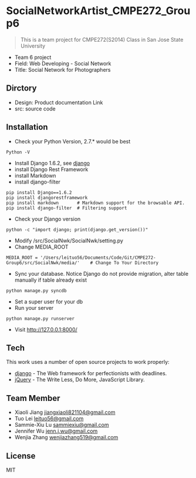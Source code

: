 SocialNetworkArtist_CMPE272_Group6
==============

> This is a team project for CMPE272(S2014) Class
> in San Jose State University
 - Team 6 project
 - Field: Web Developing - Social Network
 - Title: Social Network for Photographers

Dirctory
-----------
 - Design: Product documentation Link
 - src:	source code

Installation
-----------
 - Check your Python Version, 2.7.* would be best
 ```
Python -V
```
 - Install Django 1.6.2, see [django]
 - install Django Rest Framework
 - install Markdown
 - install django-filter
```
pip install Django==1.6.2
pip install djangorestframework
pip install markdown       # Markdown support for the browsable API.
pip install django-filter  # Filtering support
```
 - Check your Django version
 ```
 python -c "import django; print(django.get_version())"
 ```
 - Modify <your path>/src/SocialNwk/SocialNwk/setting.py 
 - Change MEDIA_ROOT
 ```
 MEDIA_ROOT = '/Users/leituo56/Documents/Code/Git/CMPE272-Group6/src/SocialNwk/media/'    # Change To Your Directory
 ```
 - Sync your database. Notice Django do not provide migration, alter table manually if table already exist
 ```
 python manage.py syncdb
 ```
 - Set a super user for your db
 - Run your server
 ```
 python manage.py runserver
 ```
 - Visit http://127.0.0.1:8000/

Tech
-----------
This work uses a number of open source projects to work properly:

* [django] - The Web framework for perfectionists with deadlines.
* [jQuery] - The Write Less, Do More, JavaScript Library. 

Team Member
--------------
* Xiaoli Jiang <jiangxiaoli821104@gmail.com>
* Tuo Lei <leituo56@gmail.com>
* Sammie-Xiu Lu <sammiexiu@gmail.com>
* Jennifer Wu <jenn.j.wu@gmail.com>
* Wenjia Zhang <wenjiazhang519@gmail.com>

License
----

MIT

[django]:https://www.djangoproject.com
[jQuery]:http://jquery.com